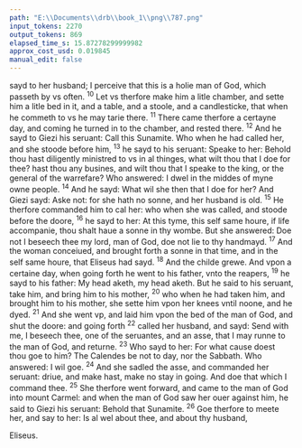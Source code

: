```yaml
---
path: "E:\\Documents\\drb\\book_1\\png\\787.png"
input_tokens: 2270
output_tokens: 869
elapsed_time_s: 15.87278299999982
approx_cost_usd: 0.019845
manual_edit: false
---
```

sayd to her husband; I perceive that this is a holie man of God, which passeth by vs often. <sup>10</sup> Let vs therfore make him a litle chamber, and sette him a litle bed in it, and a table, and a stoole, and a candlesticke, that when he commeth to vs he may tarie there. <sup>11</sup> There came therfore a certayne day, and coming he turned in to the chamber, and rested there. <sup>12</sup> And he sayd to Giezi his seruant: Call this Sunamite. Who when he had called her, and she stoode before him, <sup>13</sup> he sayd to his seruant: Speake to her: Behold thou hast diligently ministred to vs in al thinges, what wilt thou that I doe for thee? hast thou any busines, and wilt thou that I speake to the king, or the general of the warrefare? Who answered: I dwel in the middes of myne owne people. <sup>14</sup> And he sayd: What wil she then that I doe for her? And Giezi sayd: Aske not: for she hath no sonne, and her husband is old. <sup>15</sup> He therfore commanded him to cal her: who when she was called, and stoode before the doore, <sup>16</sup> he sayd to her: At this tyme, this self same houre, if life accompanie, thou shalt haue a sonne in thy wombe. But she answered: Doe not I beseech thee my lord, man of God, doe not lie to thy handmayd. <sup>17</sup> And the woman conceiued, and brought forth a sonne in that time, and in the self same houre, that Eliseus had sayd. <sup>18</sup> And the childe grewe. And vpon a certaine day, when going forth he went to his father, vnto the reapers, <sup>19</sup> he sayd to his father: My head aketh, my head aketh. But he said to his seruant, take him, and bring him to his mother, <sup>20</sup> who when he had taken him, and brought him to his mother, she sette him vpon her knees vntil noone, and he dyed. <sup>21</sup> And she went vp, and laid him vpon the bed of the man of God, and shut the doore: and going forth <sup>22</sup> called her husband, and sayd: Send with me, I beseech thee, one of the seruantes, and an asse, that I may runne to the man of God, and returne. <sup>23</sup> Who sayd to her: For what cause doest thou goe to him? The Calendes be not to day, nor the Sabbath. Who answered: I wil goe. <sup>24</sup> And she sadled the asse, and commanded her seruant: driue, and make hast, make no stay in going. And doe that which I command thee. <sup>25</sup> She therfore went forward, and came to the man of God into mount Carmel: and when the man of God saw her ouer against him, he said to Giezi his seruant: Behold that Sunamite. <sup>26</sup> Goe therfore to meete her, and say to her: Is al wel about thee, and about thy husband,

<aside>Eliseus.</aside>

[^1]: The Epistle on Thursday in the 4. weke of Lent.